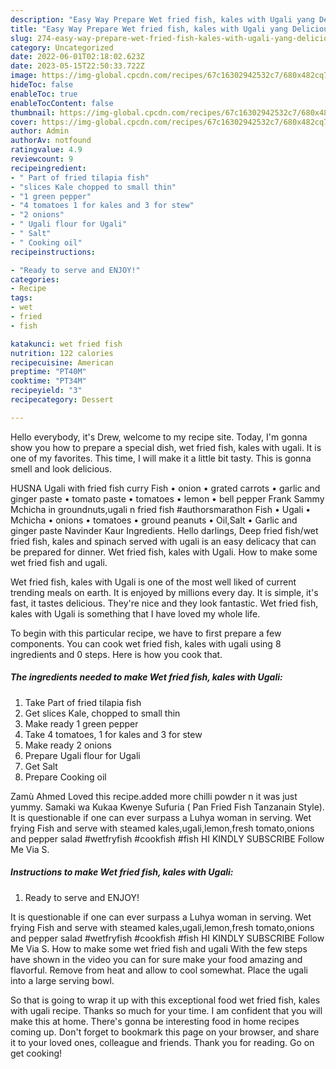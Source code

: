 ```yaml
---
description: "Easy Way Prepare Wet fried fish, kales with Ugali yang Delicious"
title: "Easy Way Prepare Wet fried fish, kales with Ugali yang Delicious"
slug: 274-easy-way-prepare-wet-fried-fish-kales-with-ugali-yang-delicious
category: Uncategorized
date: 2022-06-01T02:18:02.623Z
date: 2023-05-15T22:50:33.722Z
image: https://img-global.cpcdn.com/recipes/67c16302942532c7/680x482cq70/wet-fried-fish-kales-with-ugali-recipe-main-photo.jpg
hideToc: false
enableToc: true
enableTocContent: false
thumbnail: https://img-global.cpcdn.com/recipes/67c16302942532c7/680x482cq70/wet-fried-fish-kales-with-ugali-recipe-main-photo.jpg
cover: https://img-global.cpcdn.com/recipes/67c16302942532c7/680x482cq70/wet-fried-fish-kales-with-ugali-recipe-main-photo.jpg
author: Admin
authorAv: notfound
ratingvalue: 4.9
reviewcount: 9
recipeingredient:
- " Part of fried tilapia fish"
- "slices Kale chopped to small thin"
- "1 green pepper"
- "4 tomatoes 1 for kales and 3 for stew"
- "2 onions"
- " Ugali flour for Ugali"
- " Salt"
- " Cooking oil"
recipeinstructions:

- "Ready to serve and ENJOY!"
categories:
- Recipe
tags:
- wet
- fried
- fish

katakunci: wet fried fish 
nutrition: 122 calories
recipecuisine: American
preptime: "PT40M"
cooktime: "PT34M"
recipeyield: "3"
recipecategory: Dessert

---
```



Hello everybody, it's Drew, welcome to my recipe site. Today, I'm gonna show you how to prepare a special dish, wet fried fish, kales with ugali. It is one of my favorites. This time, I will make it a little bit tasty. This is gonna smell and look delicious.

HUSNA Ugali with fried fish curry Fish • onion • grated carrots • garlic and ginger paste • tomato paste • tomatoes • lemon • bell pepper Frank Sammy Mchicha in groundnuts,ugali n fried fish #authorsmarathon Fish • Ugali • Mchicha • onions • tomatoes • ground peanuts • Oil,Salt • Garlic and ginger paste Navinder Kaur Ingredients. Hello darlings, Deep fried fish/wet fried fish, kales and spinach served with ugali is an easy delicacy that can be prepared for dinner. Wet fried fish, kales with Ugali. How to make some wet fried fish and ugali.

Wet fried fish, kales with Ugali is one of the most well liked of current trending meals on earth. It is enjoyed by millions every day. It is simple, it's fast, it tastes delicious. They're nice and they look fantastic. Wet fried fish, kales with Ugali is something that I have loved my whole life.


To begin with this particular recipe, we have to first prepare a few components. You can cook wet fried fish, kales with ugali using 8 ingredients and 0 steps. Here is how you cook that.

<!--inarticleads1-->

##### The ingredients needed to make Wet fried fish, kales with Ugali:

1. Take  Part of fried tilapia fish
1. Get slices Kale, chopped to small thin
1. Make ready 1 green pepper
1. Take 4 tomatoes, 1 for kales and 3 for stew
1. Make ready 2 onions
1. Prepare  Ugali flour for Ugali
1. Get  Salt
1. Prepare  Cooking oil


Zamù Ahmed Loved this recipe.added more chilli powder n it was just yummy. Samaki wa Kukaa Kwenye Sufuria ( Pan Fried Fish Tanzanain Style). It is questionable if one can ever surpass a Luhya woman in serving. Wet frying Fish and serve with steamed kales,ugali,lemon,fresh tomato,onions and pepper salad #wetfryfish #cookfish #fish HI KINDLY SUBSCRIBE Follow Me Via S. 

<!--inarticleads2-->

##### Instructions to make Wet fried fish, kales with Ugali:


1. Ready to serve and ENJOY!

It is questionable if one can ever surpass a Luhya woman in serving. Wet frying Fish and serve with steamed kales,ugali,lemon,fresh tomato,onions and pepper salad #wetfryfish #cookfish #fish HI KINDLY SUBSCRIBE Follow Me Via S. How to make some wet fried fish and ugali With the few steps have shown in the video you can for sure make your food amazing and flavorful. Remove from heat and allow to cool somewhat. Place the ugali into a large serving bowl. 

So that is going to wrap it up with this exceptional food wet fried fish, kales with ugali recipe. Thanks so much for your time. I am confident that you will make this at home. There's gonna be interesting food in home recipes coming up. Don't forget to bookmark this page on your browser, and share it to your loved ones, colleague and friends. Thank you for reading. Go on get cooking!
